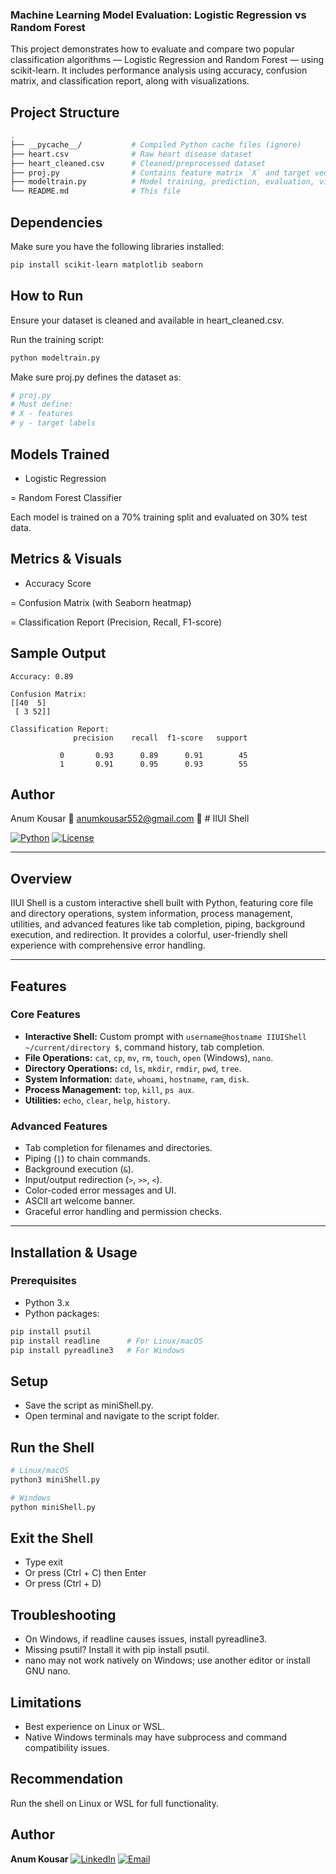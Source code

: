 ### Machine Learning Model Evaluation: Logistic Regression vs Random Forest


This project demonstrates how to evaluate and compare two popular classification algorithms — Logistic Regression and Random Forest — using scikit-learn. It includes performance analysis using accuracy, confusion matrix, and classification report, along with visualizations.

## Project Structure


```bash
.
├── __pycache__/           # Compiled Python cache files (ignore)
├── heart.csv              # Raw heart disease dataset
├── heart_cleaned.csv      # Cleaned/preprocessed dataset
├── proj.py                # Contains feature matrix `X` and target vector `y`
├── modeltrain.py          # Model training, prediction, evaluation, visualization
└── README.md              # This file
```

## Dependencies


Make sure you have the following libraries installed:

```bash
pip install scikit-learn matplotlib seaborn
```

## How to Run


Ensure your dataset is cleaned and available in heart_cleaned.csv.

Run the training script:

```bash
python modeltrain.py
```

Make sure proj.py defines the dataset as:

```python
# proj.py
# Must define:
# X - features
# y - target labels
```

## Models Trained


- Logistic Regression

= Random Forest Classifier

Each model is trained on a 70% training split and evaluated on 30% test data.

## Metrics & Visuals


- Accuracy Score

= Confusion Matrix (with Seaborn heatmap)

= Classification Report (Precision, Recall, F1-score)

## Sample Output


```text
Accuracy: 0.89

Confusion Matrix:
[[40  5]
 [ 3 52]]

Classification Report:
              precision    recall  f1-score   support

           0       0.93      0.89      0.91        45
           1       0.91      0.95      0.93        55
```

## Author


Anum Kousar
📧 anumkousar552@gmail.com
🔗 # IIUI Shell

[![Python](https://img.shields.io/badge/python-3.x-blue.svg)](https://www.python.org/)
[![License](https://img.shields.io/badge/license-MIT-green.svg)](LICENSE)

---

## Overview

IIUI Shell is a custom interactive shell built with Python, featuring core file and directory operations, system information, process management, utilities, and advanced features like tab completion, piping, background execution, and redirection. It provides a colorful, user-friendly shell experience with comprehensive error handling.

---

## Features

### Core Features

- **Interactive Shell:** Custom prompt with `username@hostname IIUIShell ~/current/directory $`, command history, tab completion.
- **File Operations:** `cat`, `cp`, `mv`, `rm`, `touch`, `open` (Windows), `nano`.
- **Directory Operations:** `cd`, `ls`, `mkdir`, `rmdir`, `pwd`, `tree`.
- **System Information:** `date`, `whoami`, `hostname`, `ram`, `disk`.
- **Process Management:** `top`, `kill`, `ps aux`.
- **Utilities:** `echo`, `clear`, `help`, `history`.

### Advanced Features

- Tab completion for filenames and directories.
- Piping (`|`) to chain commands.
- Background execution (`&`).
- Input/output redirection (`>`, `>>`, `<`).
- Color-coded error messages and UI.
- ASCII art welcome banner.
- Graceful error handling and permission checks.

---

## Installation & Usage

### Prerequisites

- Python 3.x
- Python packages:

```bash
pip install psutil
pip install readline      # For Linux/macOS
pip install pyreadline3   # For Windows
```
## Setup
- Save the script as miniShell.py.
- Open terminal and navigate to the script folder.

## Run the Shell
```bash
# Linux/macOS
python3 miniShell.py

# Windows
python miniShell.py
```
## Exit the Shell
- Type exit
- Or press (Ctrl + C) then Enter
- Or press (Ctrl + D)

## Troubleshooting
- On Windows, if readline causes issues, install pyreadline3.
- Missing psutil? Install it with pip install psutil.
- nano may not work natively on Windows; use another editor or install GNU nano.

## Limitations
- Best experience on Linux or WSL.
- Native Windows terminals may have subprocess and command compatibility issues.

## Recommendation
Run the shell on Linux or WSL for full functionality.

## Author
 **Anum Kousar**
[![LinkedIn](https://img.shields.io/badge/LinkedIn-Anum%20Kousar-blue?logo=linkedin&logoColor=white&style=flat-square)](https://www.linkedin.com/in/anum-kousar-984406294/)
[![Email](https://img.shields.io/badge/Email-anumkousar552@gmail.com-red?logo=gmail&logoColor=white&style=flat-square)](mailto:anumkousar552@gmail.com)
